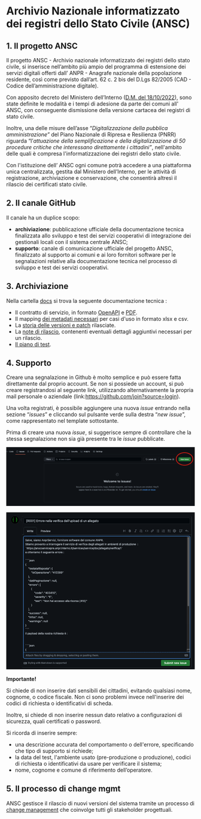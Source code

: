 # 	Archivio Nazionale informatizzato dei registri dello Stato Civile (ANSC)

## 1. Il progetto ANSC

Il progetto ANSC - Archivio nazionale informatizzato dei registri dello stato civile, si inserisce nell’ambito più ampio del programma di estensione dei servizi digitali offerti  dall’ ANPR - Anagrafe nazionale della popolazione residente, così come previsto dall’art. 62 c. 2 bis del D.Lgs 82/2005  (CAD - Codice dell’amministrazione digitale). 

Con apposito decreto del Ministero dell’Interno ([D.M. del 18/10/2022](http://www.gazzettaufficiale.it/eli/id/2022/11/17/22A06473/sg)), sono state definite le modalità e i tempi di adesione da parte dei comuni all' ANSC, con conseguente dismissione della versione cartacea dei registri di stato civile.

Inoltre, una delle misure dell’asse “*Digitalizzazione della pubblica amministrazione”* del Piano Nazionale di Ripresa e Resilienza (PNRR) riguarda “l’*attuazione della semplificazione e della digitalizzazione di 50 procedure critiche che interessano direttamente i cittadini”*, nell'ambito delle quali è compresa l'informatizzazione dei registri dello stato civile.

Con l'istituzione dell’ ANSC ogni comune potrà accedere a una piattaforma unica centralizzata, gestita dal Ministero dell’Interno, per le attività di registrazione, archiviazione e conservazione, che consentirà altresì il rilascio dei certificati stato civile. 

## 2. Il canale GitHub

Il canale ha un duplice scopo:

- **archiviazione**: pubblicazione ufficiale della documentazione tecnica finalizzata allo sviluppo e test dei servizi cooperativi di integrazione dei gestionali locali con il sistema centrale ANSC;
- **supporto**: canale di comunicazione ufficiale del progetto ANSC, finalizzato al supporto ai comuni e ai loro fornitori software per le segnalazioni relative alla documentazione tecnica nel processo di sviluppo e test dei servizi cooperativi. 

## 3. Archiviazione

Nella cartella [docs](docs/index.md) si trova la seguente documentazione tecnica :

- Il contratto di servizio, in formato [OpenAPI](docs/openapi/index.md) e [PDF](docs/Caratteristiche_servizi/index.md).
- Il mapping [dei metadati necessari](docs/Mapping_casi_uso) per casi d'uso in formato xlsx e csv.
- La [storia delle versioni e patch](docs/Changelog.md) rilasciate.
- La [note di rilascio](docs/ReleaseNotes.md), contenenti eventuali dettagli aggiuntivi necessari per un rilascio.
- [Il piano di test](docs/CasiTest/index.md).

## 4. Supporto

Creare una segnalazione in Github è molto semplice e può essere fatta direttamente dal proprio account. Se non si possiede un account, si può creare registrandosi al seguente link, utilizzando alternativamente la propria mail personale o aziendale (link:<https://github.com/join?source=login>).

Una volta registrati, è possibile aggiungere una nuova *issue* entrando nella sezione “*issues*” e cliccando sul pulsante verde sulla destra “*new issue*”, come rappresentato nel template sottostante. 

Prima di creare una nuova *issue*, si suggerisce sempre di controllare che la stessa segnalazione non sia già presente tra le *issue* pubblicate.

![Issue list](src/resources/img/new_issue_1.png)

![Issue list](src/resources/img/new_issue_2.png)

**Importante!**  

Si chiede di non inserire dati sensibili dei cittadini, evitando qualsiasi nome, cognome, o codice fiscale. Non ci sono problemi invece nell'inserire dei codici di richiesta o identificativi di scheda.

Inoltre, si chiede di non inserire nessun dato relativo a configurazioni di sicurezza, quali certificati o password.

Si ricorda di inserire sempre:

- una descrizione accurata del comportamento o dell'errore, specificando che tipo di supporto si richiede;
- la data del test, l'ambiente usato (pre-produzione o produzione), codici di richiesta o identificativi da usare per verificare il sistema;
- nome, cognome e comune di riferimento dell’operatore.


## 5. Il processo di change mgmt

ANSC gestisce il rilascio di nuovi versioni del sistema tramite un processo di [change management](ChangeManagement.md) che coinvolge tutti gli stakeholder progettuali. 
